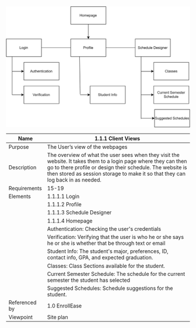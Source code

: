 ![SITEMAP](TeamThreeFiles/sitemap.drawio%20(4).svg)

| Name | 1.1.1 Client Views |
| ----------- | ----------- |
| Purpose | The User’s view of the webpages |
| Description | The overview of what the user sees when they visit the website. It takes them to a login page where they can then go to there profile or design their schedule. The website is then stored as session storage to make it so that they can log back in as needed.  |
| Requirements | 15-19 |
| Elements | 1.1.1.1 Login |
|          | 1.1.1.2 Profile | 
|          | 1.1.1.3 Schedule Designer |
|          | 1.1.1.4 Homepage |
|          | Authentication: Checking the user's credentials | 
|          | Verification: Verifying that the user is who he or she says he or she is whether that be through text or email | 
|          | Student Info: The student's major, preferences, ID, contact info, GPA, and expected graduation. |
|          | Classes: Class Sections available for the student. |
|          | Current Semester Schedule: The schedule for the current semester the student has selected |
|          | Suggested Schedules: Schedule suggestions for the student. |
| Referenced by | 1.0 EnrollEase  |
| Viewpoint | Site plan |
